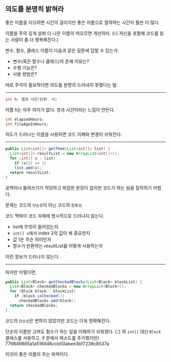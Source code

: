 ## 의도를 분명히 밝혀라

좋은 이름을 지으려면 시간이 걸리지만 좋은 이름으로 절약하는 시간이 훨씬 더 많다.

이름을 주의 깊게 살펴 더 나은 이름이 떠오르면 개선하라. (나 자신을 포함해 코드를 읽는 사람이 좀 더 행복해진다.)

변수, 함수, 클래스 이름이 다음과 같은 질문에 답할 수 있는가.

- 변수(혹은 함수나 클래스)의 존재 이유는?
- 수행 기능은?
- 사용 방법은?

따로 주석이 필요하다면 의도를 분명히 드러내지 못했다는 말.

---

```java
int h; 경과 시간(단위: 시)
```

이름 h는 아무 의미가 없다. 경과 시간이라는 느낌이 안든다.

```java
int elapsedHours;
int fileAgeInHours;
```

의도가 드러나는 이름을 사용하면 코드 이해와 변경이 쉬워진다.

---

```java
public List<int[]> getThem(List<int[]> list) {
  List<int[]> resultList = new ArrayList<int[]>();
  for (int[] x : list)
    if (x[2] == 1)
    list.add(x);
  return resultList;
}
```

공백이나 들여쓰기가 적당하고 복잡한 문장이 없지만 코드가 하는 일을 짐작하기 어렵다.

문제는 코드의 `단순성`이 아닌 코드의 `함축성`.

코드 맥락이 코드 자체에 명시적으로 드러나지 않는다.

- list에 무엇이 들어있는지
- `int[] x`에서 index 2의 값이 왜 중요한지
- 값 1은 무슨 의미인지
- 함수가 반환하는 resultList를 어떻게 사용하는지

이런 정보가 드러나지 않는다.

---

하지만 이렇다면,

```java
public List<Block> getCheckedBlocks(List<Block> blockList) {
  List<Block> checkedBlocks = new ArrayList<Block>();
  for (Block block : blockList)
    if (block.isChecked())
      checkedBlocks.add(block);
  return checkedBlocks;
}
```

코드의 `단순성`은 변하지 않았지만 코드는 더욱 명확해진다.

단순히 이름만 고쳐도 함수가 하는 일을 이해하기 쉬워졌다. (그 외 `int[]` 대신 `Block` 클래스를 사용하고, if 문에서 메소드를 추가했지만)
779849865a1a516946ccb50abee3bf7238c8537a

이것이 좋은 이름이 주는 위력이다.
